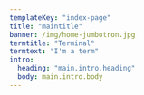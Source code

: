 ```yaml
---
templateKey: "index-page"
title: "maintitle"
banner: /img/home-jumbotron.jpg
termtitle: "Terminal"
termtext: "I'm a term"
intro:
  heading: "main.intro.heading"
  body: main.intro.body
---
```

